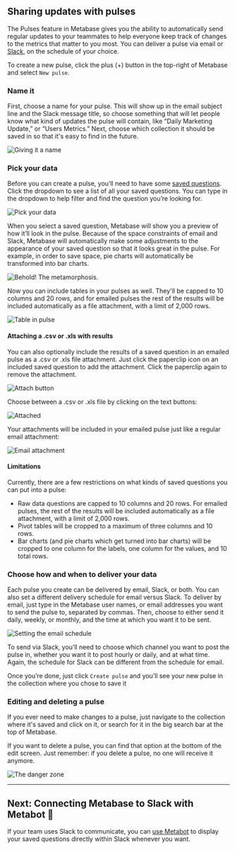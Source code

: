 
## Sharing updates with pulses
The Pulses feature in Metabase gives you the ability to automatically send regular updates to your teammates to help everyone keep track of changes to the metrics that matter to you most. You can deliver a pulse via email or [Slack](https://slack.com/), on the schedule of your choice.

To create a new pulse, click the plus (+) button in the top-right of Metabase and select `New pulse`.

### Name it
First, choose a name for your pulse. This will show up in the email subject line and the Slack message title, so choose something that will let people know what kind of updates the pulse will contain, like “Daily Marketing Update,” or “Users Metrics.” Next, choose which collection it should be saved in so that it's easy to find in the future.

![Giving it a name](images/pulses/02-name-it.png)

### Pick your data
Before you can create a pulse, you’ll need to have some [saved questions](06-sharing-answers.md). Click the dropdown to see a list of all your saved questions. You can type in the dropdown to help filter and find the question you’re looking for.

![Pick your data](images/pulses/03-pick-your-data.png)

When you select a saved question, Metabase will show you a preview of how it’ll look in the pulse. Because of the space constraints of email and Slack, Metabase will automatically make some adjustments to the appearance of your saved question so that it looks great in the pulse. For example, in order to save space, pie charts will automatically be transformed into bar charts.

![Behold! The metamorphosis.](images/pulses/04-transformation.png)

Now you can include tables in your pulses as well. They'll be capped to 10 columns and 20 rows, and for emailed pulses the rest of the results will be included automatically as a file attachment, with a limit of 2,000 rows.

![Table in pulse](images/pulses/table.png)

#### Attaching a .csv or .xls with results
You can also optionally include the results of a saved question in an emailed pulse as a .csv or .xls file attachment. Just click the paperclip icon on an included saved question to add the attachment. Click the paperclip again to remove the attachment.

![Attach button](images/pulses/attachments/attach-button.png)

Choose between a .csv or .xls file by clicking on the text buttons:

![Attached](images/pulses/attachments/attached.png)

Your attachments will be included in your emailed pulse just like a regular email attachment:

![Email attachment](images/pulses/attachments/email.png)

#### Limitations
Currently, there are a few restrictions on what kinds of saved questions you can put into a pulse:

* Raw data questions are capped to 10 columns and 20 rows. For emailed pulses, the rest of the results will be included automatically as a file attachment, with a limit of 2,000 rows.
* Pivot tables will be cropped to a maximum of three columns and 10 rows.
* Bar charts (and pie charts which get turned into bar charts) will be cropped to one column for the labels, one column for the values, and 10 total rows.

### Choose how and when to deliver your data
Each pulse you create can be delivered by email, Slack, or both. You can also set a different delivery schedule for email versus Slack. To deliver by email, just type in the Metabase user names, or email addresses you want to send the pulse to, separated by commas. Then, choose to either send it daily, weekly, or monthly, and the time at which you want it to be sent.

![Setting the email schedule](images/pulses/05-email-schedule.png)

To send via Slack, you’ll need to choose which channel you want to post the pulse in, whether you want it to post hourly or daily, and at what time. Again, the schedule for Slack can be different from the schedule for email.

Once you’re done, just click `Create pulse` and you’ll see your new pulse in the collection where you chose to save it

### Editing and deleting a pulse
If you ever need to make changes to a pulse, just navigate to the collection where it's saved and click on it, or search for it in the big search bar at the top of Metabase.

If you want to delete a pulse, you can find that option at the bottom of the edit screen. Just remember: if you delete a pulse, no one will receive it anymore.

![The danger zone](images/pulses/08-delete.png)

---

## Next: Connecting Metabase to Slack with Metabot 🤖

If your team uses Slack to communicate, you can [use Metabot](11-metabot.md) to display your saved questions directly within Slack whenever you want.
